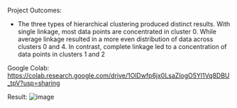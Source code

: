 Project Outcomes:
- The three types of hierarchical clustering produced distinct results. With single linkage, most data points are concentrated in cluster 0. While average linkage resulted in a more even distribution of data across clusters 0 and 4. In contrast, complete linkage led to a concentration of data points in clusters 1 and 2

Google Colab:
https://colab.research.google.com/drive/1OlDwfp6jx0LsaZlogO5Yl1Vq8DBU_tpV?usp=sharing

Result:
![image](https://github.com/ryndaa/Analyze-the-Car-Cluster-Dataset-Using-Hierarchical-Clustering-with-SciPy-and-Scikit-Learn-Libraries/assets/100335013/d2bdc850-3de8-4970-a32c-db914f36f219)
